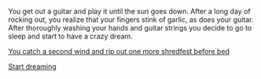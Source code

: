 You get out a guitar and play it until the sun goes down. After a long day of rocking out, you
realize that your fingers stink of garlic, as does your guitar.
After thoroughly washing your hands and guitar strings you
decide to go to sleep and start to have a crazy dream.

[You catch a second wind and rip out one more shredfest before bed](./shred/shred.md)

[Start dreaming](../dream/dream.md)